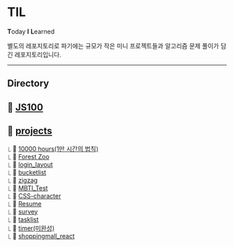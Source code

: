 # TIL

**T**oday **I** **L**earned

별도의 레포지토리로 파기에는 규모가 작은 미니 프로젝트들과 알고리즘 문제 풀이가 담긴 레포지토리입니다.

- - -
## Directory
## 📁 [JS100](https://github.com/sasha1107/TIL/tree/main/JS100)<br>
## 📁 [projects](https://github.com/sasha1107/TIL/tree/main/projects)<br>
 ⎿ 🔗 [10000 hours(1만 시간의 법칙)](https://sasha1107.github.io/TIL/projects/10000_hours/)<br>
 ⎿ 🔗 [Forest Zoo](https://sasha1107.github.io/TIL/projects/forest_zoo/)<br>
 ⎿ 🔗 [login_layout](https://sasha1107.github.io/TIL/projects/login_layout/)<br>
 ⎿ 🔗 [bucketlist](https://sasha1107.github.io/TIL/projects/bucketlist/)<br>
 ⎿ 🔗 [zigzag](https://sasha1107.github.io/TIL/projects/zigzag/)<br>
 ⎿ 🔗 [MBTI_Test](https://sasha1107.github.io/TIL/projects/MBTI_Test/)<br>
 ⎿ 🔗 [CSS-character](https://sasha1107.github.io/TIL/projects/CSS-character/)<br>
 ⎿ 🔗 [Resume](https://sasha1107.github.io/TIL/projects/Resume/)<br>
 ⎿ 🔗 [survey](https://sasha1107.github.io/TIL/projects/survey/)<br>
 ⎿ 🔗 [tasklist](https://sasha1107.github.io/TIL/projects/tasklist/)<br>
 ⎿ 🔗 [timer(미완성)](https://sasha1107.github.io/TIL/projects/timer/)<br>
 ⎿ 🔗 [shoppingmall_react](https://sasha1107.github.io/TIL/projects/shoppingmall_react/)<br>
